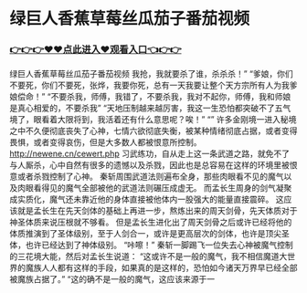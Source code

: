 # 绿巨人香蕉草莓丝瓜茄子番茄视频

### <a href="https://github.com/xinfue/dunp/issues/2">👉👉👉♥♥点此进入♥观看入口👈👉👉</a>

绿巨人香蕉草莓丝瓜茄子番茄视频
我抢，我就要杀了谁，杀杀杀！”
    “爹娘，你们不要死，你们不要死，张烨，我要你死，总有一天我要让整个天方宗所有人为我爹娘偿命！”
    “不要杀我，师傅，我错了，不要杀我，我对不起你，师傅，我和师娘是真心相爱的，不要杀我”
    “天地压制越来越厉害，我这一生恐怕都突破不了五气境了，眼看着大限将到，我活着还有什么意思呢？唉！”
    “”
    许多金刚境一进入秘境之中不久便彻底丧失了心神，七情六欲彻底失衡，被某种情绪彻底占据，或者变得畏惧，或者变得哀伤，但是大多数人都被恨意所控制。
    http://newene.cn/cewert.php
    习武练功，自从走上这一条武道之路，就免不了与人厮杀，心中自然有很多的遗憾以及杀戮，因此也是总容易在这样的环境里被恨意或者杀戮控制了心神。
    秦斩周围武道法则遍布全身，那些肉眼看不见的魔气以及肉眼看得见的魔气全部被他的武道法则碾压成虚无。
    而孟长生周身的剑气凝聚成实质化，魔气还未靠近他的身体直接被他体内一股强大的能量直接震碎。
    这应该就是孟长生在先天剑体的基础上再进一步，熬炼出来的周天剑骨，先天体质对于神圣体质来说压根就不够看。
    但是孟长生进化出了周天剑骨之后或许已经将他的体质推演到了圣体级别，至于人剑合一，或许是更高层次的剑体，也许是顶尖圣体，也许已经达到了神体级别。
    “咔嚓！”
    秦斩一脚踢飞一位失去心神被魔气控制的三花境大能，然后对孟长生说道：
    “这或许不是一般的魔气，我不相信魔道大世界的魔族人人都有这样的手段，如果真的是这样的，恐怕如今诸天万界早已经全部被魔族占据了。”
    “这的确不是一般的魔气，这应该来源于一
